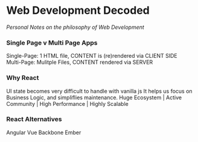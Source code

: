 # Web Development Decoded 
_Personal Notes on the philosophy of Web Development_

### Single Page v Multi Page Apps

Single-Page: 1 HTML file, CONTENT is (re)rendered via CLIENT SIDE
<br> 
Multi-Page: Mulitple Files, CONTENT rendered via SERVER 

### Why React 

UI state becomes very difficult to handle with vanilla js
It helps us focus on Business Logic, and simpliflies maintenance. 
Huge Ecosystem | Active Community | High Performance | Highly Scalable

### React Alternatives

Angular 
Vue
Backbone
Ember
